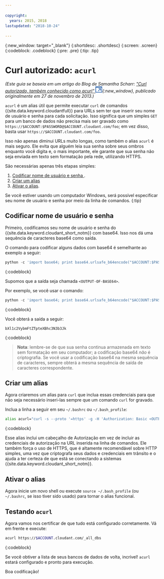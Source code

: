 ```yaml
---

copyright:
  years: 2015, 2018
lastupdated: "2018-10-24"

---
```


{:new_window: target="_blank"}
{:shortdesc: .shortdesc}
{:screen: .screen}
{:codeblock: .codeblock}
{:pre: .pre}
{:tip: .tip}

<!-- Acrolinx: 2017-05-10 -->

# Curl autorizado: `acurl`

_(Este guia se baseia em um artigo do Blog de Samantha Scharr: [
"Curl autorizado, também conhecido como acurl" ![Ícone de link externo](../images/launch-glyph.svg "Ícone de link externo")](https://cloudant.com/blog/authorized-curl-a-k-a-acurl/){:new_window},
publicado originalmente em 27 de novembro de 2013.)_

`acurl` é um alias útil que permite executar `curl` de comandos {{site.data.keyword.cloudantfull}} para URLs sem ter que inserir seu nome de usuário e senha para cada solicitação.
Isso significa que um simples `GET` para um banco de dados não precisa mais ser gravado como
`https://$ACCOUNT:$PASSWORD@$ACCOUNT.cloudant.com/foo`;
em vez disso, basta usar `https://$ACCOUNT.cloudant.com/foo`.

Isso não apenas diminui URLs muito longas,
como também o alias `acurl` é mais seguro.
Ele evita que alguém leia sua senha sobre seus ombros enquanto você digita
e, o mais importante,
ele garante que sua senha não seja enviada em texto sem formatação pela rede, utilizando HTTPS.

São necessárias apenas três etapas simples:

1.	[ Codificar nome de usuário e senha ](#encode-username-and-password).
2.	[Criar um alias](#create-an-alias)
3.	[Ativar o alias](#activate-the-alias).

Se você estiver usando um computador Windows, será possível especificar seu nome de usuário e senha por meio da linha de comandos.
{:tip}

## Codificar nome de usuário e senha

Primeiro, codificamos seu nome de usuário e senha do {{site.data.keyword.cloudant_short_notm}} com base64.
Isso nos dá uma sequência de caracteres base64 como saída.

O comando para codificar alguns dados com base64 é semelhante ao exemplo a seguir:

```python
python -c 'import base64; print base64.urlsafe_b64encode("$ACCOUNT:$PASSWORD")'
```
{:codeblock}

Supomos que a saída seja chamada `<OUTPUT-OF-BASE64>`.

Por exemplo,
se você usar o comando:

```python
python -c 'import base64; print base64.urlsafe_b64encode("$ACCOUNT:$PASSWORD")'
```
{:codeblock}

Você obterá a saída a seguir:

```
bXl1c2VybmFtZTpteXBhc3N3b3Jk
```
{:codeblock}

>	**Nota**: lembre-se de que sua senha continua armazenada em texto sem formatação em seu computador;
a codificação base64 _não_ é criptografia.
	Se você usar a codificação base64 na mesma sequência de caracteres,
sempre obterá a mesma sequência de saída de caracteres correspondente.

## Criar um alias

Agora criaremos um alias para `curl` que inclua essas credenciais para que não seja necessário inseri-las
sempre que um comando `curl` for gravado.

Inclua a linha a seguir em seu `~/.bashrc` ou `~/.bash_profile`:

```sh
alias acurl="curl -s --proto '=https' -g -H 'Authorization: Basic <OUTPUT-OF-BASE64>'"
```
{:codeblock}

Esse alias inclui um cabeçalho de Autorização em vez de incluir as
credenciais de autorização na URL inserida na linha de comandos.
Ele também força o uso de HTTPS, que é altamente recomendável sobre HTTP simples,
uma vez que criptografa seus dados e credenciais em trânsito e o ajuda a ter certeza de que está se conectando a sistemas {{site.data.keyword.cloudant_short_notm}}.

## Ativar o alias

Agora inicie um novo shell ou execute `source ~/.bash_profile` (ou `~/.bashrc`, se isso tiver sido usado) para tornar o alias funcional.

## Testando `acurl`

Agora vamos nos certificar de que tudo está configurado corretamente.
Vá em frente e execute:

```sh
acurl https://$ACCOUNT.cloudant.com/_all_dbs
```
{:codeblock}

Se você obtiver a lista de seus bancos de dados de volta,
incrível!
`acurl` estará configurado e pronto para execução.

Boa codificação!

